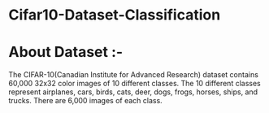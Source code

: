 # Cifar10-Dataset-Classification
# About Dataset :-
The CIFAR-10(Canadian Institute for Advanced Research) dataset contains 60,000 32x32 color images of 10 different classes.
The 10 different classes represent airplanes, cars, birds, cats, deer, dogs, frogs, horses, ships, and trucks. 
There are 6,000 images of each class.
